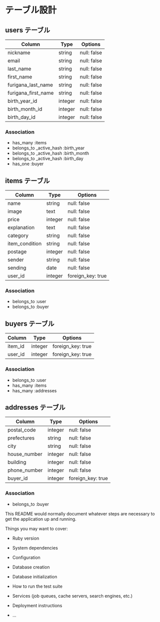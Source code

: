 # テーブル設計

## users テーブル

| Column              | Type    | Options     |
| ------------------- | ------- | ----------- |
| nickname            | string  | null: false |
| email               | string  | null: false |
| last_name           | string  | null: false |
| first_name          | string  | null: false |
| furigana_last_name  | string  | null: false |
| furigana_first_name | string  | null: false |
| birth_year_id       | integer | null: false |
| birth_month_id      | integer | null: false |
| birth_day_id        | integer | null: false |

### Association

- has_many :items
- belongs_to _active_hash :birth_year
- belongs_to _active_hash :birth_month
- belongs_to _active_hash :birth_day
- has_one :buyer

## items テーブル

| Column         | Type    | Options           |
| -------------- | ------- | ----------------- |
| name           | string  | null: false       |
| image          | text    | null: false       |
| price          | integer | null: false       |
| explanation    | text    | null: false       |
| category       | string  | null: false       |
| item_condition | string  | null: false       |
| postage        | integer | null: false       |
| sender         | string  | null: false       |
| sending        | date    | null: false       |
| user_id        | integer | foreign_key: true |

### Association

- belongs_to :user
- belongs_to :buyer

## buyers テーブル

| Column  | Type    | Options           |
| ------- | ------- | ----------------- |
| item_id | integer | foreign_key: true |
| user_id | integer | foreign_key: true |

### Association

- belongs_to :user
- has_many :items
- has_many :addresses

## addresses テーブル

| Column       | Type    | Options           |
| ------------ | ------- | ----------------- |
| postal_code  | integer | null: false       |
| prefectures  | string  | null: false       |
| city         | string  | null: false       |
| house_number | integer | null: false       |
| building     | integer | null: false       |
| phone_number | integer | null: false       |
| buyer_id     | integer | foreign_key: true |

### Association

- belongs_to :buyer

This README would normally document whatever steps are necessary to get the
application up and running.

Things you may want to cover:

* Ruby version

* System dependencies

* Configuration

* Database creation

* Database initialization

* How to run the test suite

* Services (job queues, cache servers, search engines, etc.)

* Deployment instructions

* ...
